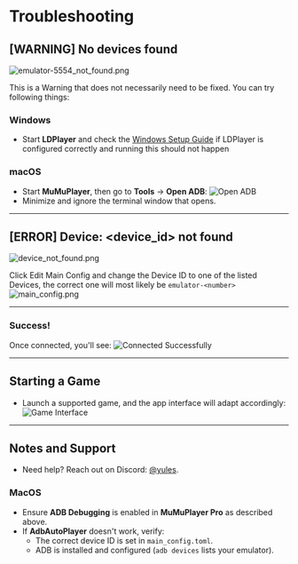 # Troubleshooting

## [WARNING] No devices found
![emulator-5554_not_found.png](../images/app/no_devices_found.png)

This is a Warning that does not necessarily need to be fixed. You can try following things:

### Windows
- Start **LDPlayer** and check the [Windows Setup Guide](windows-setup.md) if LDPlayer is configured correctly and running this should not happen

### macOS
- Start **MuMuPlayer**, then go to **Tools** → **Open ADB**:
  ![Open ADB](../images/mumu_player_pro_open_adb.png)
- Minimize and ignore the terminal window that opens.

---

## [ERROR] Device: <device_id> not found
![device_not_found.png](../images/app/device_not_found.png)

Click Edit Main Config and change the Device ID to one of the listed Devices, the correct one will most likely be `emulator-<number>`
![main_config.png](../images/app/main_config.png)

---

### Success!
Once connected, you'll see:
![Connected Successfully](../images/app/successfully_connected.png)

---

## Starting a Game
- Launch a supported game, and the app interface will adapt accordingly:
  ![Game Interface](../images/app/afk_journey.png)

---

## Notes and Support
- Need help? Reach out on Discord: [@yules](https://discord.com/users/518169167048998913).

### MacOS
- Ensure **ADB Debugging** is enabled in **MuMuPlayer Pro** as described above.
- If **AdbAutoPlayer** doesn't work, verify:
  - The correct device ID is set in `main_config.toml`.
  - ADB is installed and configured (`adb devices` lists your emulator).
